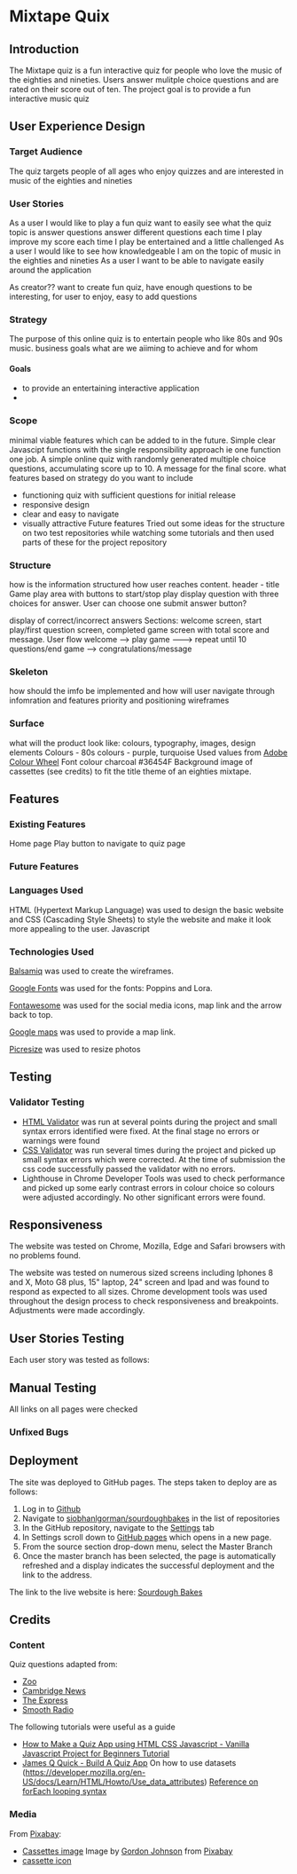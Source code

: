 # Mixtape Quix
## Introduction
The Mixtape quiz is a fun interactive quiz for people who love the music of the eighties and nineties. Users answer mulitple choice questions and are rated on their score out of ten.
The project goal is to provide a fun interactive music quiz

## User Experience Design
### Target Audience
The quiz targets people of all ages who enjoy quizzes and are interested in music of the eighties and nineties
### User Stories
As a user I would like to play a fun quiz
want to easily see what the quiz topic is
answer questions
answer different questions each time I play
improve my score each time I play
be entertained and a little challenged
As a user I would like to see how knowledgeable I am on the topic of music in the eighties and nineties
As a user I want to be able to navigate easily around the application

As creator??
want to create fun quiz, have enough questions to be interesting, for user to enjoy, easy to add questions

### Strategy 
The purpose of this online quiz is to entertain people who like 80s and 90s music. 
business goals what are we aiiming to achieve and for whom
#### Goals
  * to provide an entertaining interactive application
  * 

### Scope
minimal viable features which can be added to in the future. Simple clear Javascipt functions with the single responsibility approach ie one function one job. A simple online quiz with randomly generated multiple choice questions, accumulating score up to 10. A message for the final score.
what features based on strategy do you want to include 
  * functioning quiz with sufficient questions for initial release
  * responsive design
  * clear and easy to navigate
  * visually attractive
Future features
Tried out some ideas for the structure on two test repositories while watching some tutorials and then used parts of these for the project repository
### Structure
how is the information structured how user reaches content. 
header - title
Game play area with buttons to start/stop play
display question with three choices for answer. User can choose one
submit answer button?

display of correct/incorrect answers
Sections: welcome screen, start play/first question screen, completed game screen with total score and message. User flow welcome --> play game ---> repeat until 10 questions/end game --> congratulations/message
### Skeleton
how should the imfo be implemented and how will user navigate through infomration and features priority and positioning
wireframes
### Surface
what will the product look like: colours, typography, images, design elements
Colours - 80s colours - purple, turquoise Used values from [Adobe Colour Wheel](https://color.adobe.com/create/color-wheel)
Font colour charcoal #36454F
Background image of cassettes (see credits) to fit the title theme of an eighties mixtape.
## Features
### Existing Features

Home page
Play button to navigate to quiz page

### Future Features
### Languages Used
HTML (Hypertext Markup Language) was used to design the basic website and CSS (Cascading Style Sheets) to style the website and make it look more appealing to the user.
Javascript


### Technologies Used

[Balsamiq](https://balsamiq.com/) was used to create the wireframes.

[Google Fonts](https://fonts.google.com) was used for the fonts: Poppins and Lora.

[Fontawesome](https://fontawesome.com) was used for the social media icons, map link and the arrow back to top.

[Google maps](https://www.google.com/maps) was used to provide a map link.

[Picresize](https://picresize.com) was used to resize photos


## Testing
### Validator Testing
* [HTML Validator](https://validator.w3.org/) was run at several points during the project and small syntax errors identified were fixed. At the final stage no errors or warnings were found
* [CSS Validator](https://validator.w3.org/) was run several times during the project and picked up small syntax errors which were corrected. At the time of submission the css code successfully passed the validator with no errors.
* Lighthouse in Chrome Developer Tools was used to check performance and picked up some early contrast errors in colour choice so colours were adjusted accordingly. No other significant errors were found.

## Responsiveness
The website was tested on Chrome, Mozilla, Edge and Safari browsers with no problems found.

The website was tested on numerous sized screens including Iphones 8 and X, Moto G8 plus, 15" laptop, 24" screen and Ipad and was found to respond as expected to all sizes.
Chrome development tools was used throughout the design process to check responsiveness and breakpoints. Adjustments were made accordingly.

## User Stories Testing

Each user story was tested as follows:

## Manual Testing

All links on all pages were checked

### Unfixed Bugs
## Deployment
The site was deployed to GitHub pages. The steps taken to deploy are as follows:
1. Log in to [Github](https://github.com/)
2. Navigate to [siobhanlgorman/sourdoughbakes](https://github.com/siobhanlgorman/Sourdough-Bakes) in the list of repositories
3. In the GitHub repository, navigate to the [Settings](https://github.com/siobhanlgorman/Sourdough-Bakes/settings) tab
4. In Settings scroll down to [GitHub pages](https://github.com/siobhanlgorman/Sourdough-Bakes/settings/pages) which opens in a new page.
5. From the source section drop-down menu, select the Master Branch
6. Once the master branch has been selected, the page is automatically refreshed and a display indicates the successful deployment and the link to the address.

The link to the live website is here:
[Sourdough Bakes](https://siobhanlgorman.github.io//)

## Credits
### Content
Quiz questions adapted from: 
* [Zoo](https://www.zoo.com/quiz/can-you-guess-80s-songs-their-opening-lyrics-quiz) 
* [Cambridge News](https://www.cambridge-news.co.uk/news/uk-world-news/80s-music-quiz-questions-test-18213733)
* [The Express](https://www.express.co.uk/entertainment/music/1290366/80s-music-quiz-questions-and-answers)
* [Smooth Radio](https://www.smoothradio.com/quizzes/1980s-music-trivia-quiz/)


The following tutorials were useful as a guide
* [How to Make a Quiz App using HTML CSS Javascript - Vanilla Javascript Project for Beginners Tutorial](https://www.youtube.com/watch?v=f4fB9Xg2JEY)
* [James Q Quick - Build A Quiz App](https://www.youtube.com/watch?v=rFWbAj40JrQ)
On how to use datasets (https://developer.mozilla.org/en-US/docs/Learn/HTML/Howto/Use_data_attributes)
[Reference on forEach looping syntax](https://developer.mozilla.org/en-US/docs/Web/JavaScript/Reference/Global_Objects/Array/forEach)
### Media

From [Pixabay](https://pixabay.com/):
* [Cassettes image](cassette-5986249_1280.jpg) Image by <a href="https://pixabay.com/users/gdj-1086657/?utm_source=link-attribution&amp;utm_medium=referral&amp;utm_campaign=image&amp;utm_content=5986249">Gordon Johnson</a> from <a href="https://pixabay.com/?utm_source=link-attribution&amp;utm_medium=referral&amp;utm_campaign=image&amp;utm_content=5986249">Pixabay</a>
* [cassette icon](https://icons8.com/icons/set/cassette)